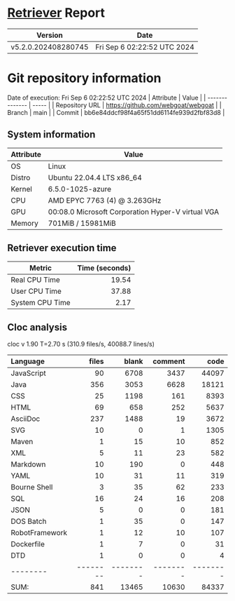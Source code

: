 # [Retriever](https://github.com/PalladioSimulator/Palladio-ReverseEngineering-Retriever) Report
| Version | Date |
| ------- | ---- |
| v5.2.0.202408280745 | Fri Sep  6 02:22:52 UTC 2024 |

# Git repository information
Date of execution: Fri Sep  6 02:22:52 UTC 2024
|    Attribute   | Value |
| -------------- | ----- |
| Repository URL | https://github.com/webgoat/webgoat |
| Branch         | main |
| Commit         | bb6e84ddcf98f4a65f51dd6114fe939d2fbf83d8 |


## System information
| Attribute | Value |
| --------- | ----- |
| OS | Linux  |
| Distro | Ubuntu 22.04.4 LTS x86_64  |
| Kernel | 6.5.0-1025-azure  |
| CPU | AMD EPYC 7763 (4) @ 3.263GHz  |
| GPU | 00:08.0 Microsoft Corporation Hyper-V virtual VGA  |
| Memory | 701MiB / 15981MiB  |

## Retriever execution time
| Metric | Time (seconds) |
| --- | ---: |
| Real CPU Time | 19.54 |
| User CPU Time | 37.88 |
| System CPU Time | 2.17 |
<!--
Explainations:
- __Real CPU Time__: actual time the command has run (can be less than total time spent in user and system mode for multi-threaded processes)
- __User CPU Time__: time the command has spent running in user mode
- __System CPU Time__: time the command has spent running in system or kernel mode
-->

## Cloc analysis
cloc v 1.90  T=2.70 s (310.9 files/s, 40088.7 lines/s)

Language|files|blank|comment|code
:-------|-------:|-------:|-------:|-------:
JavaScript|90|6708|3437|44097
Java|356|3053|6628|18121
CSS|25|1198|161|8393
HTML|69|658|252|5637
AsciiDoc|237|1488|19|3672
SVG|10|0|1|1305
Maven|1|15|10|852
XML|5|11|23|582
Markdown|10|190|0|448
YAML|10|31|11|319
Bourne Shell|3|35|62|233
SQL|16|24|16|208
JSON|5|0|0|181
DOS Batch|1|35|0|147
RobotFramework|1|12|10|107
Dockerfile|1|7|0|31
DTD|1|0|0|4
--------|--------|--------|--------|--------
SUM:|841|13465|10630|84337
